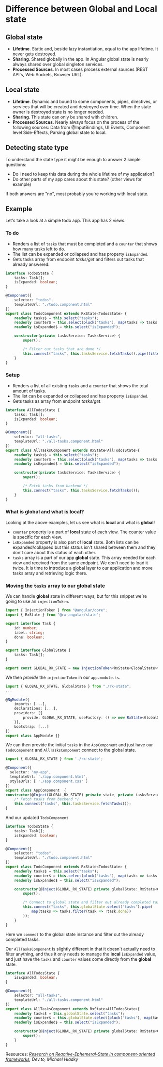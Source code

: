 # Difference between Global and Local state

## Global state

- **Lifetime**. Static and, beside lazy instantiation, equal to the app lifetime. It never gets destroyed.
- **Sharing**. Shared globally in the app. In Angular global state is nearly always shared over global singleton services.
- **Processed Sources**. In most cases process external sources (REST API's, Web Sockets, Browser URL).

## Local state

- **Lifetime**. Dynamic and bound to some components, pipes, directives, or services that will be created and destroyed over time. When the state owner is destroyed state is no longer needed.
- **Sharing**. This state can only be shared with children.
- **Processed Sources**. Nearly always focus on the process of the following sources: Data from @InputBindings, UI Events, Component level Side-Effects, Parsing global state to local.

## Detecting state type

To understand the state type it might be enough to answer 2 simple questions:

- Do I need to keep this data during the whole lifetime of my application?
- Do other parts of my app cares about this state? (other views for example)

If both answers are "no", most probably you're working with local state.

## Example

Let's take a look at a simple todo app. This app has 2 views.

### To do

- Renders a list of `tasks` that must be completed and a `counter` that shows how many tasks left to do.
- The list can be expanded or collapsed and has property `isExpanded`.
- Gets tasks array from endpoint _tasks/get_ and filters out tasks that already answered.

```typescript
interface TodosState {
    tasks: Task[];
    isExpanded: boolean;
}

@Component({
    selector: "todos",
    templateUrl: "./todo.component.html"
})
export class TodoComponent extends RxState<TodosState> {
    readonly tasks$ = this.select("tasks");
    readonly counter$ = this.select(pluck("tasks"), map(tasks => tasks.length));
    readonly isExpanded$ = this.select("isExpanded");

    constructor(private tasksService: TasksService) {
        super();

        /* Filter out tasks that are done */
        this.connect("tasks", this.tasksService.fetchTasks().pipe(filter(tasks => tasks.filter(task => !task.done))));
    }
}
```

### Setup

- Renders a list of all existing `tasks` and a `counter` that shows the total amount of tasks.
- The list can be expanded or collapsed and has property `isExpanded`.
- Gets tasks as array from endpoint _tasks/get_.

```typescript
interface AllTodosState {
    tasks: Task[];
    isExpanded: boolean;
}

@Component({
    selector: "all-tasks",
    templateUrl: "./all-tasks.component.html"
})
export class AllTasksComponent extends RxState<AllTodosState>{
    readonly tasks$ = this.select("tasks");
    readonly counter$ = this.select(pluck("tasks"), map(tasks => tasks.length));
    readonly isExpanded$ = this.select("isExpanded");

    constructor(private tasksService: TasksService) {
        super();

        /* Fetch tasks from backend */
        this.connect("tasks", this.tasksService.fetchTasks());
    }
}
```

### What is global and what is local?
Looking at the above examples, let us see what is **local** and what is **global**! 

- `counter` property is a part of **local** state of each view. The counter value is specific for each view.
- `isExpanded` property is also part of **local** state. Both lists can be expanded/collapsed but this status isn't shared between them and they don't care about this status of each other.
- `tasks` array is a part of our app **global** state. This array needed for each view and received from the same endpoint. We don't need to load it twice. It is time to introduce a global layer to our application and move tasks array and retrieving logic there.

### Moving the `tasks` array to our **global** state
We can handle **global** state in different ways, but for this snippet we´re going to use an `injectionToken`.

```typescript
import { InjectionToken } from "@angular/core";
import { RxState } from "@rx-angular/state";

export interface Task {
    id: number;
    label: string;
    done: boolean;
}

export interface GlobalState {
    tasks: Task[];
}

export const GLOBAL_RX_STATE = new InjectionToken<RxState<GlobalState>>('GLOBAL_RX_STATE');
```

We then _provide_ the `injectionToken` in our `app.module.ts`.

```typescript
import { GLOBAL_RX_STATE, GlobalState } from "./rx-state";
...

@NgModule({
    imports: [...],
    declarations: [...],
    providers: [{
        provide: GLOBAL_RX_STATE, useFactory: () => new RxState<GlobalState>()
    }],
    bootstrap: [...]
})
export class AppModule {}
```

We can then provide the initial `tasks` in the `AppComponent` and just have our `TodoComponent` and `AllTasksComponent` connect to the global state.

```typescript
import { GLOBAL_RX_STATE } from './rx-state';

@Component({
  selector: 'my-app',
  templateUrl: './app.component.html',
  styleUrls: [ './app.component.css' ]
})
export class AppComponent  {
constructor(@Inject(GLOBAL_RX_STATE) private state, private tasksService: TasksService) {
    /* Fetch tasks from backend */
    this.connect("tasks", this.tasksService.fetchTasks());
}
```

And our updated `TodoComponent`

```typescript
interface TodosState {
    tasks: Task[];
    isExpanded: boolean;
}

@Component({
    selector: "todos",
    templateUrl: "./todo.component.html"
})
export class TodoComponent extends RxState<TodosState> {
    readonly tasks$ = this.select("tasks");
    readonly counter$ = this.select(pluck("tasks"), map(tasks => tasks.length));
    readonly isExpanded$ = this.select("isExpanded");

    constructor(@Inject(GLOBAL_RX_STATE) private globalState: RxState<GlobalState>) {
        super();

        /* Connect to global state and filter out already completed tasks */
        this.connect("tasks", this.globalState.select("tasks").pipe(
            map(tasks => tasks.filter(task => !task.done))
        ));
    }
}
```
Here we `connect` to the global state instance and filter out the already completed tasks.

Our `AllTasksComponent` is slightly different in that it doesn´t actually need to filter anything, and thus it only needs to manage the **local** `isExpanded` value, and just have the `tasks` and `counter` values come directly from the **global** state.

```typescript
interface AllTodosState {
    isExpanded: boolean;
}

@Component({
    selector: "all-tasks",
    templateUrl: "./all-tasks.component.html"
})
export class AllTasksComponent extends RxState<AllTodosState>{
    readonly tasks$ = this.globalState.select("tasks");
    readonly counter$ = this.globalState.select(pluck("tasks"), map(tasks => tasks.length));
    readonly isExpanded$ = this.select("isExpanded");

    constructor(@Inject(GLOBAL_RX_STATE) private globalState: RxState<GlobalState>) {
        super();
    }
}
```

Resources: 
_[Research on Reactive-Ephemeral-State in component-oriented frameworks](https://dev.to/rxjs/research-on-reactive-ephemeral-state-in-component-oriented-frameworks-38lk), Dev.to, Michael Hladky_
